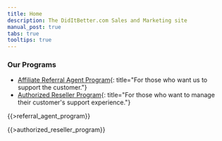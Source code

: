 ```yaml
---
title: Home
description: The DidItBetter.com Sales and Marketing site
manual_post: true
tabs: true
tooltips: true
---
```

<article class="art-post art-article">
<div class="art-postcontent art-postcontent-0 clearfix" markdown="1">

### Our Programs

</div>
</article>
<div id="tabs" style="min-height: 910px" markdown="1">

* [Affiliate Referral Agent Program](#tabs-1){: title="For those who
  want us to support the customer."}
* [Authorized Reseller Program](#tabs-2){: title="For those who want to
  manage their customer's support experience."}

<div id="tabs-1" markdown="1">
<article class="art-post art-article">
<div class="art-postcontent art-postcontent-0 clearfix" markdown="1">

{{>referral_agent_program}}

</div>
</article>
</div>
<div id="tabs-2" markdown="1">
<article class="art-post art-article">
<div class="art-postcontent art-postcontent-0 clearfix" markdown="1">

{{>authorized_reseller_program}}

</div>
</article>
</div>
</div>

